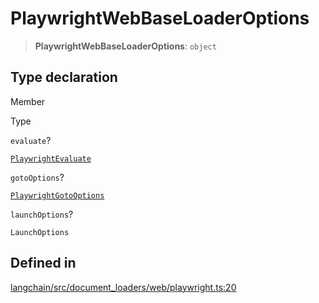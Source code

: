 PlaywrightWebBaseLoaderOptions
==============================

> **PlaywrightWebBaseLoaderOptions**: `object`

Type declaration[​](#type-declaration "Direct link to Type declaration")
------------------------------------------------------------------------

Member

Type

`evaluate`?

[`PlaywrightEvaluate`](/docs/api/document_loaders_web_playwright/types/PlaywrightEvaluate)

`gotoOptions`?

[`PlaywrightGotoOptions`](/docs/api/document_loaders_web_playwright/types/PlaywrightGotoOptions)

`launchOptions`?

`LaunchOptions`

Defined in[​](#defined-in "Direct link to Defined in")
------------------------------------------------------

[langchain/src/document\_loaders/web/playwright.ts:20](https://github.com/hwchase17/langchainjs/blob/46e1734/langchain/src/document_loaders/web/playwright.ts#L20)